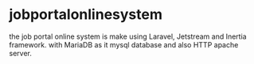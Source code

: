 # jobportalonlinesystem
the job portal online system is make using Laravel, Jetstream and Inertia framework. with MariaDB as it mysql database and also HTTP apache server.
